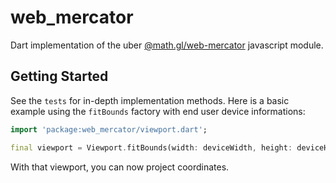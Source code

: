 # web_mercator

Dart implementation of the uber [@math.gl/web-mercator](https://github.com/uber-web/math.gl/tree/master/modules/web-mercator) javascript module.

## Getting Started

See the `tests` for in-depth implementation methods.
Here is a basic example using the `fitBounds` factory with end user device informations:
```dart
import 'package:web_mercator/viewport.dart';

final viewport = Viewport.fitBounds(width: deviceWidth, height: deviceHeight, bounds: northEastSoutWest);
```

With that viewport, you can now project coordinates.